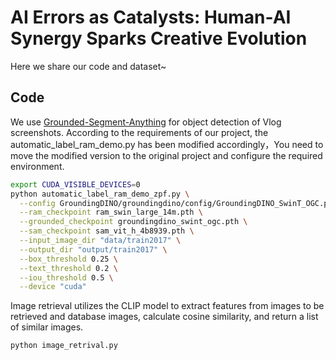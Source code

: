 # AI Errors as Catalysts: Human-AI Synergy Sparks Creative Evolution
Here we share our code and dataset~
## Code
We use [Grounded-Segment-Anything](https://github.com/IDEA-Research/Grounded-Segment-Anything) for object detection of Vlog screenshots. According to the requirements of our project, the automatic_label_ram_demo.py has been modified accordingly，You need to move the modified version to the original project and configure the required environment.
```bash
export CUDA_VISIBLE_DEVICES=0
python automatic_label_ram_demo_zpf.py \
  --config GroundingDINO/groundingdino/config/GroundingDINO_SwinT_OGC.py \
  --ram_checkpoint ram_swin_large_14m.pth \
  --grounded_checkpoint groundingdino_swint_ogc.pth \
  --sam_checkpoint sam_vit_h_4b8939.pth \
  --input_image_dir "data/train2017" \
  --output_dir "output/train2017" \
  --box_threshold 0.25 \
  --text_threshold 0.2 \
  --iou_threshold 0.5 \
  --device "cuda"
```
Image retrieval utilizes the CLIP model to extract features from images to be retrieved and database images, calculate cosine similarity, and return a list of similar images.
```python
python image_retrival.py
```
